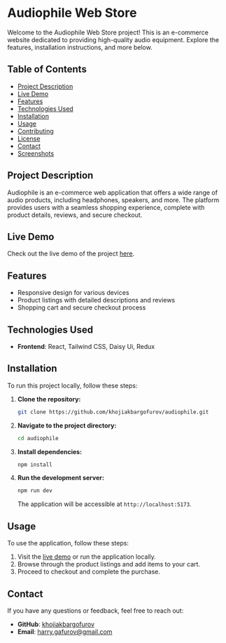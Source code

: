 # Audiophile Web Store

Welcome to the Audiophile Web Store project! This is an e-commerce website dedicated to providing high-quality audio equipment. Explore the features, installation instructions, and more below.

## Table of Contents

- [Project Description](#project-description)
- [Live Demo](#live-demo)
- [Features](#features)
- [Technologies Used](#technologies-used)
- [Installation](#installation)
- [Usage](#usage)
- [Contributing](#contributing)
- [License](#license)
- [Contact](#contact)
- [Screenshots](#screenshots)

## Project Description

Audiophile is an e-commerce web application that offers a wide range of audio products, including headphones, speakers, and more. The platform provides users with a seamless shopping experience, complete with product details, reviews, and secure checkout.

## Live Demo

Check out the live demo of the project [here](https://audiophile-wheat-five.vercel.app/).

## Features

- Responsive design for various devices
- Product listings with detailed descriptions and reviews
- Shopping cart and secure checkout process

## Technologies Used

- **Frontend**: React, Tailwind CSS, Daisy Ui, Redux

## Installation

To run this project locally, follow these steps:

1. **Clone the repository:**

    ```bash
    git clone https://github.com/khojiakbargofurov/audiophile.git
    ```

2. **Navigate to the project directory:**

    ```bash
    cd audiophile
    ```

3. **Install dependencies:**

    ```bash
    npm install
    ```


4. **Run the development server:**

    ```bash
    npm run dev
    ```

    The application will be accessible at `http://localhost:5173`.

## Usage

To use the application, follow these steps:

1. Visit the [live demo](https://audiophile-wheat-five.vercel.app/) or run the application locally.
2. Browse through the product listings and add items to your cart.
3. Proceed to checkout and complete the purchase.

## Contact

If you have any questions or feedback, feel free to reach out:

- **GitHub**: [khojiakbargofurov](https://github.com/khojiakbargofurov)
- **Email**: [harry.gafurov@gmail.com](mailto:harry.gafurov@gmail.com)


